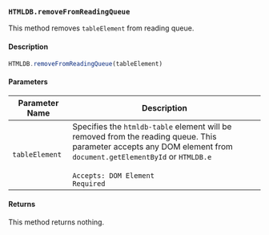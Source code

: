 ### `HTMLDB.removeFromReadingQueue`

This method removes `tableElement` from reading queue.

#### Description

```javascript
HTMLDB.removeFromReadingQueue(tableElement)
```

#### Parameters

| Parameter Name             | Description                               |
| -------------------------- | ----------------------------------------- |
| `tableElement` | Specifies the `htmldb-table` element will be removed from the reading queue. This parameter accepts any DOM element from `document.getElementById` or `HTMLDB.e`<br><br>`Accepts: DOM Element`<br>`Required` |

#### Returns

This method returns nothing.
